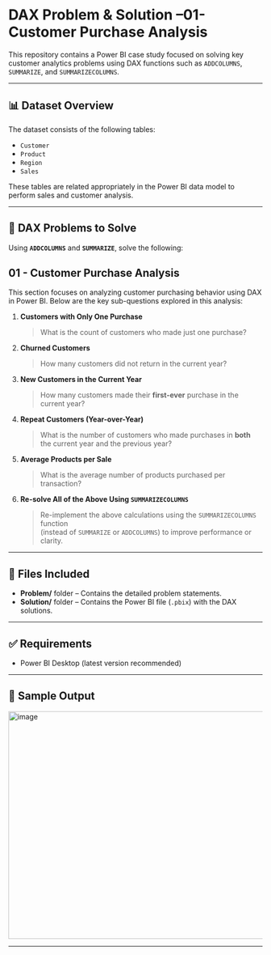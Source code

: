 
# DAX Problem & Solution –01- Customer Purchase Analysis

This repository contains a Power BI case study focused on solving key customer analytics problems using DAX functions such as `ADDCOLUMNS`, `SUMMARIZE`, and `SUMMARIZECOLUMNS`.




---

## 📊 Dataset Overview

The dataset consists of the following tables:

- `Customer`  
- `Product`  
- `Region`  
- `Sales`  

These tables are related appropriately in the Power BI data model to perform sales and customer analysis.

---

## 🧠 DAX Problems to Solve

Using **`ADDCOLUMNS`** and **`SUMMARIZE`**, solve the following:

## 01 - Customer Purchase Analysis

This section focuses on analyzing customer purchasing behavior using DAX in Power BI. Below are the key sub-questions explored in this analysis:

1. **Customers with Only One Purchase**  
   > What is the count of customers who made just one purchase?

2. **Churned Customers**  
   > How many customers did not return in the current year?

3. **New Customers in the Current Year**  
   > How many customers made their **first-ever** purchase in the current year?

4. **Repeat Customers (Year-over-Year)**  
   > What is the number of customers who made purchases in **both** the current year and the previous year?

5. **Average Products per Sale**  
   > What is the average number of products purchased per transaction?

6. **Re-solve All of the Above Using `SUMMARIZECOLUMNS`**  
   > Re-implement the above calculations using the `SUMMARIZECOLUMNS` function  
   > (instead of `SUMMARIZE` or `ADDCOLUMNS`) to improve performance or clarity.




---



## 📁 Files Included

- **Problem/** folder – Contains the detailed problem statements.
- **Solution/** folder – Contains the Power BI file (`.pbix`) with the DAX solutions.


---


## ✅ Requirements

- Power BI Desktop (latest version recommended)

---

## 📸 Sample Output

<img width="800" height="450" alt="image" src="https://github.com/user-attachments/assets/83dd82b3-a9f3-4c33-9467-8ee5dd2a8f24" />


---
